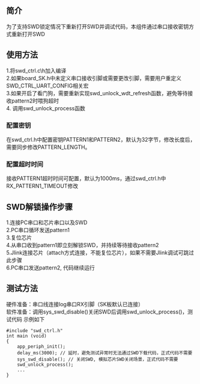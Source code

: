 ## 简介
为了支持SWD锁定情况下重新打开SWD并调试代码，本组件通过串口接收密钥方式重新打开SWD

## 使用方法
1.将swd_ctrl.c\h加入编译  
2.如果board_SK.h中未定义串口接收引脚或需要更改引脚，需要用户重定义SWD_CTRL_UART_CONFIG相关宏  
3.如果开启了看门狗，需要重新实现swd_unlock_wdt_refresh函数，避免等待接收pattern2时喂狗超时  
4. 调用swd_unlock_process函数  

### 配置密钥
在swd_ctrl.h中配置密钥PATTERN1和PATTERN2，默认为32字节，修改长度后，需要同步修改PATTERN_LENGTH。

### 配置超时时间
接收PATTERN1超时时间可配置，默认为1000ms，通过swd_ctrl.h中RX_PATTERN1_TIMEOUT修改

## SWD解锁操作步骤
1.连接PC串口和芯片串口以及SWD  
2.PC串口循环发送pattern1  
3.复位芯片  
4.从串口收到pattern1即立刻解锁SWD，并持续等待接收pattern2  
5.Jlink连接芯片（attach方式连接，不能复位芯片），如果不需要Jlink调试可跳过此步骤  
6.PC串口发送pattern2, 代码继续运行  

## 测试方法
硬件准备：串口线连接log串口RX引脚（SK板默认已连接）  
软件准备：调用sys_swd_disable()关闭SWD后调用swd_unlock_process()，测试代码 示例如下
```
#include "swd_ctrl.h"
int main (void)
{
    app_periph_init();
    delay_ms(3000); // 延时，避免测试异常时无法通过SWD下载代码，正式代码不需要
    sys_swd_disable(); // 关闭SWD, 模拟芯片SWD关闭场景，正式代码不需要
    swd_unlock_process();
    ...
}
```
